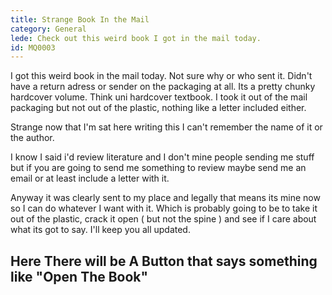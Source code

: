 ```yaml
---
title: Strange Book In the Mail
category: General
lede: Check out this weird book I got in the mail today.
id: MQ0003
---
```


I got this weird book in the mail today. Not sure why or who sent it. Didn't have a return adress or sender on the packaging at all. Its a pretty chunky hardcover volume. Think uni hardcover textbook. I took it out of the mail packaging but not out of the plastic, nothing like a letter included either.

Strange now that I'm sat here writing this I can't remember the name of it or the author.

I know I said i'd review literature and I don't mine people sending me stuff but if you are going to send me something to review maybe send me an email or at least include a letter with it.

Anyway it was clearly sent to my place and legally that means its mine now so I can do whatever I want with it. Which is probably going to be to take it out of the plastic, crack it open ( but not the spine ) and see if I care about what its got to say. I'll keep you all updated.

## Here There will be A Button that says something like "Open The Book"
